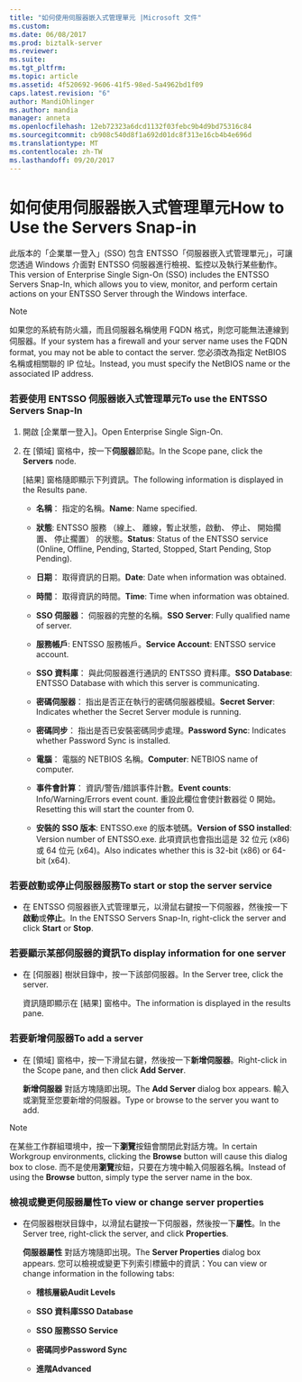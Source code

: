 ```yaml
---
title: "如何使用伺服器嵌入式管理單元 |Microsoft 文件"
ms.custom: 
ms.date: 06/08/2017
ms.prod: biztalk-server
ms.reviewer: 
ms.suite: 
ms.tgt_pltfrm: 
ms.topic: article
ms.assetid: 4f520692-9606-41f5-98ed-5a4962bd1f09
caps.latest.revision: "6"
author: MandiOhlinger
ms.author: mandia
manager: anneta
ms.openlocfilehash: 12eb72323a6dcd1132f03febc9b4d9bd75316c84
ms.sourcegitcommit: cb908c540d8f1a692d01dc8f313e16cb4b4e696d
ms.translationtype: MT
ms.contentlocale: zh-TW
ms.lasthandoff: 09/20/2017
---
```

# <a name="how-to-use-the-servers-snap-in"></a><span data-ttu-id="023f2-102">如何使用伺服器嵌入式管理單元</span><span class="sxs-lookup"><span data-stu-id="023f2-102">How to Use the Servers Snap-in</span></span>
<span data-ttu-id="023f2-103">此版本的「企業單一登入」(SSO) 包含 ENTSSO「伺服器嵌入式管理單元」，可讓您透過 Windows 介面對 ENTSSO 伺服器進行檢視、監控以及執行某些動作。</span><span class="sxs-lookup"><span data-stu-id="023f2-103">This version of Enterprise Single Sign-On (SSO) includes the ENTSSO Servers Snap-In, which allows you to view, monitor, and perform certain actions on your ENTSSO Server through the Windows interface.</span></span>  
  
> [!NOTE]
>  <span data-ttu-id="023f2-104">如果您的系統有防火牆，而且伺服器名稱使用 FQDN 格式，則您可能無法連線到伺服器。</span><span class="sxs-lookup"><span data-stu-id="023f2-104">If your system has a firewall and your server name uses the FQDN format, you may not be able to contact the server.</span></span> <span data-ttu-id="023f2-105">您必須改為指定 NetBIOS 名稱或相關聯的 IP 位址。</span><span class="sxs-lookup"><span data-stu-id="023f2-105">Instead, you must specify the NetBIOS name or the associated IP address.</span></span>  
  
### <a name="to-use-the-entsso-servers-snap-in"></a><span data-ttu-id="023f2-106">若要使用 ENTSSO 伺服器嵌入式管理單元</span><span class="sxs-lookup"><span data-stu-id="023f2-106">To use the ENTSSO Servers Snap-In</span></span>  
  
1.  <span data-ttu-id="023f2-107">開啟 [企業單一登入]。</span><span class="sxs-lookup"><span data-stu-id="023f2-107">Open Enterprise Single Sign-On.</span></span>  
  
2.  <span data-ttu-id="023f2-108">在 [領域] 窗格中，按一下**伺服器**節點。</span><span class="sxs-lookup"><span data-stu-id="023f2-108">In the Scope pane, click the **Servers** node.</span></span>  
  
     <span data-ttu-id="023f2-109">[結果] 窗格隨即顯示下列資訊。</span><span class="sxs-lookup"><span data-stu-id="023f2-109">The following information is displayed in the Results pane.</span></span>  
  
    -   <span data-ttu-id="023f2-110">**名稱**： 指定的名稱。</span><span class="sxs-lookup"><span data-stu-id="023f2-110">**Name**: Name specified.</span></span>  
  
    -   <span data-ttu-id="023f2-111">**狀態**: ENTSSO 服務 （線上、 離線，暫止狀態，啟動、 停止、 開始擱置、 停止擱置） 的狀態。</span><span class="sxs-lookup"><span data-stu-id="023f2-111">**Status**: Status of the ENTSSO service (Online, Offline, Pending, Started, Stopped, Start Pending, Stop Pending).</span></span>  
  
    -   <span data-ttu-id="023f2-112">**日期**： 取得資訊的日期。</span><span class="sxs-lookup"><span data-stu-id="023f2-112">**Date**: Date when information was obtained.</span></span>  
  
    -   <span data-ttu-id="023f2-113">**時間**： 取得資訊的時間。</span><span class="sxs-lookup"><span data-stu-id="023f2-113">**Time**: Time when information was obtained.</span></span>  
  
    -   <span data-ttu-id="023f2-114">**SSO 伺服器**： 伺服器的完整的名稱。</span><span class="sxs-lookup"><span data-stu-id="023f2-114">**SSO Server**: Fully qualified name of server.</span></span>  
  
    -   <span data-ttu-id="023f2-115">**服務帳戶**: ENTSSO 服務帳戶。</span><span class="sxs-lookup"><span data-stu-id="023f2-115">**Service Account**: ENTSSO service account.</span></span>  
  
    -   <span data-ttu-id="023f2-116">**SSO 資料庫**： 與此伺服器進行通訊的 ENTSSO 資料庫。</span><span class="sxs-lookup"><span data-stu-id="023f2-116">**SSO Database**: ENTSSO Database with which this server is communicating.</span></span>  
  
    -   <span data-ttu-id="023f2-117">**密碼伺服器**： 指出是否正在執行的密碼伺服器模組。</span><span class="sxs-lookup"><span data-stu-id="023f2-117">**Secret Server**: Indicates whether the Secret Server module is running.</span></span>  
  
    -   <span data-ttu-id="023f2-118">**密碼同步**： 指出是否已安裝密碼同步處理。</span><span class="sxs-lookup"><span data-stu-id="023f2-118">**Password Sync**: Indicates whether Password Sync is installed.</span></span>  
  
    -   <span data-ttu-id="023f2-119">**電腦**： 電腦的 NETBIOS 名稱。</span><span class="sxs-lookup"><span data-stu-id="023f2-119">**Computer**: NETBIOS name of computer.</span></span>  
  
    -   <span data-ttu-id="023f2-120">**事件會計算**： 資訊/警告/錯誤事件計數。</span><span class="sxs-lookup"><span data-stu-id="023f2-120">**Event counts**: Info/Warning/Errors event count.</span></span> <span data-ttu-id="023f2-121">重設此欄位會使計數器從 0 開始。</span><span class="sxs-lookup"><span data-stu-id="023f2-121">Resetting this will start the counter from 0.</span></span>  
  
    -   <span data-ttu-id="023f2-122">**安裝的 SSO 版本**: ENTSSO.exe 的版本號碼。</span><span class="sxs-lookup"><span data-stu-id="023f2-122">**Version of SSO installed**: Version number of ENTSSO.exe.</span></span> <span data-ttu-id="023f2-123">此項資訊也會指出這是 32 位元 (x86) 或 64 位元 (x64)。</span><span class="sxs-lookup"><span data-stu-id="023f2-123">Also indicates whether this is 32-bit (x86) or 64-bit (x64).</span></span>  
  
### <a name="to-start-or-stop-the-server-service"></a><span data-ttu-id="023f2-124">若要啟動或停止伺服器服務</span><span class="sxs-lookup"><span data-stu-id="023f2-124">To start or stop the server service</span></span>  
  
-   <span data-ttu-id="023f2-125">在 ENTSSO 伺服器嵌入式管理單元，以滑鼠右鍵按一下伺服器，然後按一下**啟動**或**停止**。</span><span class="sxs-lookup"><span data-stu-id="023f2-125">In the ENTSSO Servers Snap-In, right-click the server and click **Start** or **Stop**.</span></span>  
  
### <a name="to-display-information-for-one-server"></a><span data-ttu-id="023f2-126">若要顯示某部伺服器的資訊</span><span class="sxs-lookup"><span data-stu-id="023f2-126">To display information for one server</span></span>  
  
-   <span data-ttu-id="023f2-127">在 [伺服器] 樹狀目錄中，按一下該部伺服器。</span><span class="sxs-lookup"><span data-stu-id="023f2-127">In the Server tree, click the server.</span></span>  
  
     <span data-ttu-id="023f2-128">資訊隨即顯示在 [結果] 窗格中。</span><span class="sxs-lookup"><span data-stu-id="023f2-128">The information is displayed in the results pane.</span></span>  
  
### <a name="to-add-a-server"></a><span data-ttu-id="023f2-129">若要新增伺服器</span><span class="sxs-lookup"><span data-stu-id="023f2-129">To add a server</span></span>  
  
-   <span data-ttu-id="023f2-130">在 [領域] 窗格中，按一下滑鼠右鍵，然後按一下**新增伺服器**。</span><span class="sxs-lookup"><span data-stu-id="023f2-130">Right-click in the Scope pane, and then click **Add Server**.</span></span>  
  
     <span data-ttu-id="023f2-131">**新增伺服器** 對話方塊隨即出現。</span><span class="sxs-lookup"><span data-stu-id="023f2-131">The **Add Server** dialog box appears.</span></span> <span data-ttu-id="023f2-132">輸入或瀏覽至您要新增的伺服器。</span><span class="sxs-lookup"><span data-stu-id="023f2-132">Type or browse to the server you want to add.</span></span>  
  
> [!NOTE]
>  <span data-ttu-id="023f2-133">在某些工作群組環境中，按一下**瀏覽**按鈕會關閉此對話方塊。</span><span class="sxs-lookup"><span data-stu-id="023f2-133">In certain Workgroup environments, clicking the **Browse** button will cause this dialog box to close.</span></span> <span data-ttu-id="023f2-134">而不是使用**瀏覽**按鈕，只要在方塊中輸入伺服器名稱。</span><span class="sxs-lookup"><span data-stu-id="023f2-134">Instead of using the **Browse** button, simply type the server name in the box.</span></span>  
  
### <a name="to-view-or-change-server-properties"></a><span data-ttu-id="023f2-135">檢視或變更伺服器屬性</span><span class="sxs-lookup"><span data-stu-id="023f2-135">To view or change server properties</span></span>  
  
-   <span data-ttu-id="023f2-136">在伺服器樹狀目錄中，以滑鼠右鍵按一下伺服器，然後按一下**屬性**。</span><span class="sxs-lookup"><span data-stu-id="023f2-136">In the Server tree, right-click the server, and click **Properties**.</span></span>  
  
     <span data-ttu-id="023f2-137">**伺服器屬性** 對話方塊隨即出現。</span><span class="sxs-lookup"><span data-stu-id="023f2-137">The **Server Properties** dialog box appears.</span></span> <span data-ttu-id="023f2-138">您可以檢視或變更下列索引標籤中的資訊：</span><span class="sxs-lookup"><span data-stu-id="023f2-138">You can view or change information in the following tabs:</span></span>  
  
    -   <span data-ttu-id="023f2-139">**稽核層級**</span><span class="sxs-lookup"><span data-stu-id="023f2-139">**Audit Levels**</span></span>  
  
    -   <span data-ttu-id="023f2-140">**SSO 資料庫**</span><span class="sxs-lookup"><span data-stu-id="023f2-140">**SSO Database**</span></span>  
  
    -   <span data-ttu-id="023f2-141">**SSO 服務**</span><span class="sxs-lookup"><span data-stu-id="023f2-141">**SSO Service**</span></span>  
  
    -   <span data-ttu-id="023f2-142">**密碼同步**</span><span class="sxs-lookup"><span data-stu-id="023f2-142">**Password Sync**</span></span>  
  
    -   <span data-ttu-id="023f2-143">**進階**</span><span class="sxs-lookup"><span data-stu-id="023f2-143">**Advanced**</span></span>